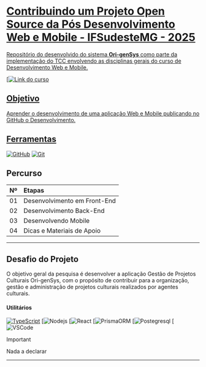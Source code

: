 <h1>
    <a href="https://sig.ifsudestemg.edu.br/sigaa/public/curso/portal.jsf?id=26298482&lc=pt_BR">     
    <span> Contribuindo um Projeto Open Source da Pós Desenvolvimento Web e Mobile - IFSudesteMG - 2025</span>
</h1>

Repositório do desenvolvido do sistema **Ori-genSys** como parte da implementação do TCC envolvendo as disciplinas gerais do curso de Desenvolvimento Web e Mobile.

[![Link do curso](https://sig.ifsudestemg.edu.br/sigaa/public/curso/portal.jsf?id=26298482&lc=pt_BR) 

## Objetivo
Aprender o desenvolvimento de uma aplicação Web e Mobile publicando no GitHub o Desenvolvimento.

## Ferramentas
[![GitHub](https://img.shields.io/badge/GitHub-000?style=for-the-badge&logo=github&logoColor=30A3DC)](https://docs.github.com/)
[![Git](https://img.shields.io/badge/Git-000?style=for-the-badge&logo=git&logoColor=E94D5F)](https://git-scm.com/doc) 

## Percurso
<table>
  <thead>
    <tr align="left">
      <th>Nº</th>
      <th>Etapas</th>
    </tr>
  </thead>
  <tbody align="left">
    <tr>
      <td>01</td>
      <td>Desenvolvimento em Front-End</td>
    </tr>
    <tr>
      <td>02</td>
      <td>Desenvolvimento Back-End</td>
    </tr>
    <tr>
      <td>03</td>
      <td>Desenvolvendo Mobile</td>  
    </tr>
    <tr>
      <td>04</td>
      <td>Dicas e Materiais de Apoio</td>    
    </tr>
  </tbody>
</table>

---
## Desafio do Projeto
O objetivo geral da pesquisa é desenvolver a aplicação Gestão de Projetos Culturais Ori-genSys, com o propósito de contribuir para a organização, gestão e administração de projetos culturais realizados por agentes culturais.

#### Utilitários

[![TypeScript](https://img.shields.io/badge/Typscript-000?logo=typescript)](https://www.typescriptlang.org/docs/)
[![Nodejs](https://nodejs.org/en)
[![React](https://react.dev/)
[![PrismaORM](https://www.prisma.io/orm)
[![Postegresql](https://www.postgresql.org/)
[![VSCode](https://code.visualstudio.com/)

> [!IMPORTANT]   
> Nada a declarar

---